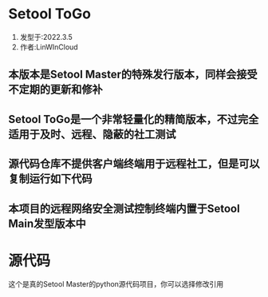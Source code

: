 # Setool ToGo
1. 发型于:2022.3.5
2. 作者:LinWInCloud

## 本版本是Setool Master的特殊发行版本，同样会接受不定期的更新和修补
## Setool ToGo是一个非常轻量化的精简版本，不过完全适用于及时、远程、隐蔽的社工测试
## 源代码仓库不提供客户端终端用于远程社工，但是可以复制运行如下代码
## 本项目的远程网络安全测试控制终端内置于Setool Main发型版本中

# 源代码
这个是真的Setool Master的python源代码项目，你可以选择修改引用
